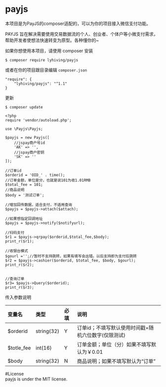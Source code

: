 # payjs

本项目是为PayJS的composer适配的，可以为你的项目接入微信支付功能。

PAYJS 旨在解决需要使用交易数据流的个人、创业者、个体户等小微支付需求，帮助开发者使想法快速转变为原型。各种懂你的~


如果你想使用本项目，请使用 composer 安装

```$xslt
$ composer require lyhiving/payjs
```
或者在你的项目跟目录编辑 ```composer.json```
```$xslt
"require": {
    "lyhiving/payjs": "^1.1"
}
```
更新
```$xslt
$ composer update
```


```$xslt
<?php
require 'vendor/autoload.php';

use \Payjs\Payjs;

$payjs = new Payjs([
    //jspay商户号id
    'AK' => '',
    //jspay商户密钥
    'SK' => ''
]);

//订单id
$orderid = 'OID_' . time();  
//订单金额，单位是分，也就是说101为收1.01RMB  
$total_fee = 101;  
//商品说明  
$body = '测试订单';  

//增加回传数据，适合支付，不适用查询
$payjs = $payjs->attach($attach);  

//如果想指定回调地址
$payjs = $payjs->notify($notifyurl);  

//扫码支付  
$r1 = $payjs->qrpay($orderid,$total_fee,$body);  
print_r($r1);  

//收银台模式
$gourl ='';//暂时不支持跳转，如果有填写会出错。以后支持即为支付后跳转
$r2 = $payjs->cashier($orderid, $total_fee, $body, $gourl);
print_r($r2);


//查询订单
$r3= $payjs->Query($orderid);
print_r($r3);
```

传入参数说明

| 变量名 | 类型 | 必填 | 说明 |
| :----- |:------| :-- | :-----------|
| $orderid | string(32) | Y | 订单id；不填写默认使用时间戳+随机六位数字(仅限测试) |
| $totle_fee | int(16) | Y | 订单金额；单位（分）如果不填写默认为￥0.01 |
| $body | string(32) | N | 商品说明；如果不填写默认为“订单” |



#License  
payjs is under the MIT license.
